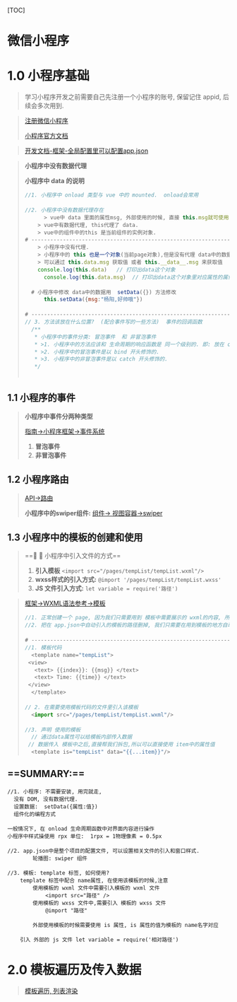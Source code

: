 [TOC]

# 微信小程序

# 1.0 小程序基础

> 学习小程序开发之前需要自己先注册一个小程序的账号, 保留记住 appid, 后续会多次用到.

> [注册微信小程序](https://mp.weixin.qq.com/cgi-bin/wx?token=&lang=zh_CN)
>
> [小程序官方文档](https://developers.weixin.qq.com/miniprogram/dev/framework/)  

> [开发文档-框架-全局配置里可以配置app.json](https://developers.weixin.qq.com/miniprogram/dev/reference/configuration/app.html) 

> **小程序中没有数据代理** 
>
> **小程序中 data 的说明** 
>
> ```js
> //1. 小程序中 onload 类型与 vue 中的 mounted.  onload会常用
> 
> //2. 小程序中没有数据代理存在
> 		> vue中 data 里面的属性msg, 外部使用的时候, 直接 this.msg就可使用,
>     > vue中有数据代理, this代理了 data.
>     > vue中的组件中的this 是当前组件的实例对象.
> # ----------------------------------------------------------------
>     > 小程序中没有代理. 
>     > 小程序中的 this 也是一个对象(当前page对象),但是没有代理 data中的数据
>     > 可以通过 this.data.msg 获取值 或者 this.__data__.msg 来获取值
>     console.log(this.data)   // 打印出data这个对象
> 		console.log(this.data.msg)  // 打印出data这个对象里对应属性的属性值
> 		
> 	# 小程序中修改 data中的数据用  setData({}) 方法修改
>   	this.setData({msg:"杨阳,好帅哦"})
>     
> # ----------------------------------------------------------------
> // 3. 方法该放在什么位置?  (配合事件写的一些方法)  事件的回调函数
> 	/**
> 	 * 小程序中的事件分类: 冒泡事件  和 非冒泡事件
> 	 * >1. 小程序中的方法应该和 生命周期的响应函数是 同一个级别的. 即: 放在 onload 周期函数的外面
> 	 * >2. 小程序中的冒泡事件是以 bind 开头修饰的.
> 	 * >3. 小程序中的非冒泡事件是以 catch 开头修饰的.
> 	 */
> 	
> 
> ```

## 1.1 小程序的事件

>**小程序中事件分两种类型** 
>
>[指南->小程序框架->事件系统](https://developers.weixin.qq.com/miniprogram/dev/framework/view/wxml/event.html)    
>
>1. **冒泡事件**
>2. **非冒泡事件**

## 1.2 小程序路由

>[API->路由](https://developers.weixin.qq.com/miniprogram/dev/api/route/wx.switchTab.html)
>
>**小程序中的swiper组件:**   [组件-> 视图容器->swiper](https://developers.weixin.qq.com/miniprogram/dev/component/swiper.html)   

## 1.3 小程序中的模板的创建和使用

> ==:triangular_flag_on_post: :triangular_flag_on_post: 小程序中引入文件的方式== 
>
> 1. **引入模板**  `<import src="/pages/tempList/tempList.wxml"/>`
> 2.  **wxss样式的引入方式:**  `@import '/pages/tempList/tempList.wxss'`
> 3.  **JS 文件引入方式:**     `let variable = require('路径') `

>[框架->WXML语法参考->模板](https://developers.weixin.qq.com/miniprogram/dev/reference/wxml/template.html)   
>
>```js
>//1. 正常创建一个 page, 因为我们只需要用到 模板中需要展示的 wxml的内容, 所以 创建的 js 和 json 文件可以不用删除掉
>//2. 把在 app.json中自动引入的模板的路径删掉, 我们只需要在用到模板的地方自动引入即可
>
># --------------------------------------------------------------------
>//1. 模板代码
>	<template name="tempList">
>  <view>
>    <text> {{index}}: {{msg}} </text>
>    <text> Time: {{time}} </text>
>  </view>
>	</template>
>
>// 2. 在需要使用模板代码的文件里引入该模板 
>	<import src="/pages/tempList/tempList.wxml"/>
>      
>//3. 声明 使用的模板
>	// 通过data属性可以给模板内部传入数据
>  // 数据传入 模板中之后,直接帮我们拆包,所以可以直接使用 item中的属性值
>	<template is="tempList" data="{{...item}}"/> 
>```

## ==SUMMARY:==  

```JS
//1. 小程序: 不需要安装, 用完就走, 
  没有 DOM, 没有数据代理. 
  设置数据:  setData({属性:值})
  组件化的编程方式

一般情况下, 在 onload 生命周期函数中对界面内容进行操作
小程序中样式操使用 rpx 单位:  1rpx = 1物理像素 = 0.5px

//2. app.json中是整个项目的配置文件, 可以设置相关文件的引入和窗口样式. 
		轮播图: swiper 组件
  
//3. 模板: template 标签, 如何使用?
  	template 标签中配合 name属性, 在使用该模板的时候,注意
		使用模板的 wxml 文件中需要引入模板的 wxml 文件
			<import src="路径" />
		使用模板的 wxss 文件中,需要引入 模板的 wxss 文件
			@import "路径"
	
		外部使用模板的时候需要使用 is 属性, is 属性的值为模板的 name名字对应
		
    引入 外部的 js 文件 let variable = require('相对路径')

```

# 2.0 模板遍历及传入数据

>[模板遍历, 列表渲染](https://developers.weixin.qq.com/miniprogram/dev/reference/wxml/list.html)      
>
><template is="tempList" data="{{...item}}"  />  
>	模板传值的时候,只需要通过 data="{{}}" 插值的方式把遍历的 item对象传到 tempList组件中即可.
>	在 tempList组件中使用数据的时候, 直接可以使用 item对象的属性. 因为在该组件中已经默认帮我们把 item的每一个属性值做了拆包处理. 可以直接获取对象里面的值.

# 2.1 详情页的搭建和传值

> **详情页的传值详细图解:**

![详情页传值详细图解](images/详情页传值详细图解.png)

# 2.2 音乐播放实现

>播放音乐的API接口 [API->媒体](https://developers.weixin.qq.com/miniprogram/dev/api/media/map/wx.createMapContext.html)     2
>
>```js
>// 在任意一个组件页面的js 文件中, 都可以通过 getApp() 这个方法获取到全局 app对象中定义的 data:{} 数据'
>
>//1.如在 app.js 文件中,在 data 里定义一些数据
>		data:{
>      isMusicPlay:false,
>      // 存储的是当前播放音乐的页面的索引值
>      pageIndex:null,
>    }
>      
>//2. 然后在 其他 js 文件中可以直接通过 getApp() 这个方法得到一个对象
>      let appData = getApp()
>      appData.data.isMusicPlay // 可以获取到 app.js文件中data中定义的数据
>
>//3. 可以通过下列方式修改 app.js 文件中全局定义的 data 实现数据缓存
>      appData.data.isMusicPlay = true
>    	appData.data.pageIndex = options.index
>```

# 2.3 tapBar的实现

> [框架->全局配置查看API](https://developers.weixin.qq.com/miniprogram/dev/reference/configuration/app.html)     
>
> **在 app.json中进行配置**
>
> ```js
> // 微信小程序最底部的 切换 tab 的配置
> 
> "tabBar":{
>     "color":"#666",
>     "selectedColor":"#00ff00",
>     "backgroundColor":"#ff0000",
>     "list":[
>       {  
>         "pagePath":"pages/list/list",
>         "text":"文与字",
>         "iconPath":"/images/tab/yuedu.png",
>         "selectedIconPath":"/images/tab/yuedu_hl.png"
>       },
>         {
>           "pagePath": "pages/movies/movies",
>           "text": "电影",
>           "iconPath": "/images/tab/dianying.png",
>           "selectedIconPath": "/images/tab/dianying.png"
>         }
>     ]
>   }
> ```

# 2.4 登录的操作

> 在小程序中, 点击获取用户信息是需要授权的, 但是我们不需要自己写这个授权的方法, 只需要直接调用小程序内部自己实现的授权方法即可:
>
> ```js
> //1. 定义一个按钮: 设置 open-type的属性值为 getUserInfo 即可. 它内部会帮我们实现这个获取用户信息授权的代码.
> 
> <button bindgetuserinfo="loginUser" open-type="getUserInfo">获取用户信息</button>
> 
> //2. 我们只需要在 onload 声明周期函数里通过  getUserInfo 传入一个对象和参数即可获取.
>   // 获取用户信息, 需要授权
>     wx.getUserInfo({
>       success:(res)=>{
>         console.log(res)
>       },
>       fail:(res)=>{
>         console.log(res)
>       }
>     })
> 
> // 按钮登录更新数据的回调
>   loginUser(res){
>     // 获取用户信息
>     if (res.detail.rawData !== undefined){
>       console.log("如果有数据, 更新数据,没有数据则不进入该 if 语句")
>       // 更新数据
>       this.setData({
>         userInfo:JSON.parse(res.detail.rawData)
>       })
>     }
> ```

# 3.0 mpvue的介绍

>[mpvue官网介绍](http://mpvue.com/)    
>
>`mpvue` （[github 地址请参见](https://github.com/Meituan-Dianping/mpvue)）是一个使用 [Vue.js](https://vuejs.org/) 开发小程序的前端框架

## 3.1 mpvue 的使用

> **mpvue 的简单使用步骤**
>
> ```js
> /1. 创建一个机遇 mpvue-quickstart 模板的新项目
> 	vue init mpvue/mpvue-quickstart my-project
> 
> //2. 安装依赖
> 	 cd my-project
> 	 npm install
> 	 npm run dev
> 
> ```
> 

# 4.0 小程序项目

## 4.1 mpvue下载及介绍

> [mpvue官网快速上手](http://mpvue.com/mpvue/quickstart.html)        

# 

# 5.0 koa 搭建服务器

> [koa官网](https://koa.bootcss.com/)   
>
> Koa 是一个新的 web 框架，由 Express 幕后的原班人马打造， 致力于成为 web 应用和 API 开发领域中的一个更小、更富有表现力、更健壮的基石。 通过利用 async 函数，Koa 帮你丢弃回调函数，并有力地增强错误处理。 Koa 并没有捆绑任何中间件， 而是提供了一套优雅的方法，帮助您快速而愉快地编写服务端应用程序。

### 5.1 koa框架搭建服务器的使用

> **安装 koa 和 koa-router** 
>
> - **server.js 服务器搭建**  
>
>   ```js
>   // 引入koa
>   let Koa = require('koa')
>   // 引入koa-router
>   let KoaRouter = require('koa-router')
>   // 实例化
>   let koa = new Koa()
>   let koaRouter = new KoaRouter()
>   // 引入数据
>   let datas = require('./datas/data.json')
>   // 微信小程序引入的fly  注意此处手动在末尾加上 /index
>   var Fly = require('flyio/src/node/index')
>   var fly = new Fly
>   
>   // 根据接口返回内容
>   koaRouter.get('/', (ctx, next) => {
>     // 获取参数
>     let req = ctx.query.req
>     console.log(req)
>     // 返回内容
>     ctx.body = '测试123234234'
>   })
>   // 搜索图书的接口
>   koaRouter.get('/searchBooks', (ctx, next) => {
>     // 获取参数
>     let req = ctx.query.req
>     // 输出参数
>     console.log(req)
>     // 返回数据
>     ctx.body = datas
>   })
>   // 获取凭证的接口
>   koaRouter.get('/getOpenId', async (ctx, next) => {
>     let code = ctx.query.code
>     // 081eqMYL1KMXY71fu6ZL1MUNYL1eqMYJ
>     console.log(code)
>     // appid
>     let appId = 'wx8dc92766a09575de'
>     // 密钥
>     let appSecret = '8cc9978fb559e68c8b37ae4b71ee2788'
>     // 地址
>     let url = `https://api.weixin.qq.com/sns/jscode2session?appid=${appId}&secret=${appSecret}&js_code=${code}&grant_type=authorization_code`
>     let result = await fly.get(url)
>     console.log(typeof result.data)
>     console.log(JSON.parse(result.data).openid)
>     // 返回数据
>     ctx.body = JSON.parse(result.data).openid
>   })
>   // 声明使用
>   koa
>     .use(koaRouter.routes()) // 使用所有的路由
>     .use(koaRouter.allowedMethods()) // 使用所有的方法
>   // 监听端口
>   koa.listen('4000', () => {
>     console.log('服务器启动成功')
>     console.log('当前服务器地址为:http://localhost:4000')
>   })
>   
>   ```
>
> **nodemon 的安装和使用**  
>
> - 安装 **nodemon** 可以实现修改服务器端代码自动重启服务器
>
>   `npm install nodemon -g`  如果全局安装后,就不用再执行这条命令. 直接执行 `npm install nodemon` 在需要的文件中安装即可.
>
> - 再启动服务器的时候 使用命令: `nodemon server.js`  , 此时再修改服务器端代码的时候,只要保存, 服务器就可以自动重启 

# 

# 6.0 fly发送 ajax请求

> [fly 的github地址 ](https://github.com/wendux/fly)   
>
> **在 node 环境下的服务器端,如果要实现 ajax 方式发送请求或者请求转发, 可以使用 fly.js 完成发送请求的功能** 
>
> 一个支持所有JavaScript运行环境的基于Promise的、支持请求转发、强大的http请求库。可以让您在多个端上尽可能大限度的实现代码复用。

## 6.1 fly.js 的使用

> 1. **安装** 
>
>    - **使用 NPM**
>
>    ```js
>    npm install flyio
>    ```
>
>    - 使用 CDN(浏览器中)
>
>    ```js
>    <script src="https://unpkg.com/flyio/dist/fly.min.js"></script>
>    ```
>
>    - UMD(L浏览器中)
>
>    ```js
>    https://unpkg.com/flyio/dist/umd/fly.umd.min.js
>    ```
>
> 2.  **引入 flyio** 
>
>    > **不同JavaScript运行时的入口文件不同** ，请查看文档后面相应平台的引入方式，但在浏览器、Node、React Native中引入的方式是一样的，下面是不同平台下的引入的方式：
>
>    - **浏览器, Node, React Nactive中引入**
>
>    ```js
>    //引入fly实例
>    var fly=require("flyio")
>    ```
>
>    - **上面方式引入的是Fly的默认实例（浏览器、Node、React Native中相同），你也可以自己创建Fly实例：** 
>
>    ```js
>    // 浏览器和React Native
>    var Fly=require("flyio/dist/npm/fly")
>    
>    // Node 入口
>    // var Fly=require("flyio/src/node/index") // 注意此处需要手动添加 /index 
>    var fly=new Fly;   // 一定注意此处没有 小括号
>    ```
>
> 3.  **发送请求**  
>
>    - 发送GET请求
>
>    ```js
>    //通过用户id获取信息,参数直接写在url中
>    fly.get('/user?id=133')
>      .then(function (response) {
>        console.log(response);
>      })
>      .catch(function (error) {
>        console.log(error);
>      });
>    
>    //query参数通过对象传递
>    fly.get('/user', {
>          id: 133
>      })
>      .then(function (response) {
>        console.log(response);
>      })
>      .catch(function (error) {
>        console.log(error);
>      });
>    ```
>
>    - 发送 POST 请求
>
>    ```js
>    fly.post('/user', {
>        name: 'Doris',
>        age: 24
>        phone:"18513222525"
>      })
>      .then(function (response) {
>        console.log(response);
>      })
>      .catch(function (error) {
>        console.log(error);
>      });
>    ```



 



















































































